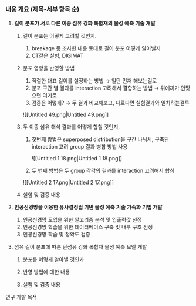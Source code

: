   

### 내용 개요 (제목-세부 항목 순)

1. **길이 분포가 서로 다른 이종 섬유 강화 복합재의 물성 예측 기술 개발**
    1. 길이 분포는 어떻게 고려할 것인지.
        1. breakage 등 조사한 내용 토대로 길이 분포 어떻게 알아낼지
        2. CT같은 실험, DIGIMAT
    2. 분포 영향을 반영할 방법
        
        1. 적절한 대표 길이를 설정하는 방법 → 일단 먼저 해보는걸로
        2. 분포 구간 별 결과를 interaction 고려해서 결합하는 방법 → 위에꺼가 안맞으면 여기로
        3. 검증은 어떻게? → 두 결과 비교해보고, 다르다면 실험결과와 일치하는걸루
        
        ![[Untitled 49.png|Untitled 49.png]]
        
    3. 두 이종 섬유 해석 결과를 어떻게 합칠 것인지,
        
        1. 첫번째 방법은 superposed distribution을 구간 나눠서, 구축된 interaction 고려 group 결과 병합 방법 사용
            
            ![[Untitled 1 18.png|Untitled 1 18.png]]
            
        2. 두 번째 방법은 두 group 각각의 결과를 interaction 고려해서 합침
        
        ![[Untitled 2 17.png|Untitled 2 17.png]]
        
    4. 실험 및 검증 내용  
          
        
2. **인공신경망을 이용한 유사결정립 기반 물성 예측 기술 가속화 기법 개발**
    1. 인공신경망 도입을 위한 알고리즘 분석 및 입출력값 선정
    2. 인공신경망 학습을 위한 데이터베이스 구축 및 내부 구조 선정
    3. 인공신경망 학습 및 정확도 검증

  

  

  

  

  

  

1. 섬유 길이 분포에 따른 단섬유 강화 복합재 물성 예측 모델 개발
    
    1. 분포를 어떻게 알아낼 것인가
        
    2. 반영 방법에 대한 내용
    3. 실험 및 검증 내용
    
      
    

  

연구 개발 목적